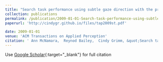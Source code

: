 ```yaml
---
title: "Search task performance using subtle gaze direction with the presence of distractions"
collection: publications
permalink: /publication/2009-01-01-Search-task-performance-using-subtle-gaze-direction-with-the-presence-of-distractions
paperurl: 'http://cindygr.github.io/files/tap2009st.pdf'

date: 2009-01-01
venue: 'ACM Transactions on Applied Perception'
citation: ' Ann McNamara,  Reynod Bailey,  Cindy Grimm, &quot;Search task performance using subtle gaze direction with the presence of distractions.&quot; ACM Transactions on Applied Perception, 2009.'
---
```

Use [Google Scholar](https://scholar.google.com/scholar?q=Search+task+performance+using+subtle+gaze+direction+with+the+presence+of+distractions){:target="_blank"} for full citation